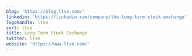 ```yaml
---
blog: 'https://blog.ltse.com/'
linkedin: 'https://linkedin.com/company/the-long-term-stock-exchange'
logohandle: ltse
sort: ltse
title: Long Term Stock Exchange
twitter: ltse
website: 'https://www.ltse.com/'
---
```

